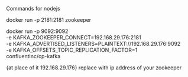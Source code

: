 
Commands for nodejs

docker run -p 2181:2181 zookeeper

docker run -p 9092:9092 \
-e KAFKA_ZOOKEEPER_CONNECT=192.168.29.176:2181 \
-e KAFKA_ADVERTISED_LISTENERS=PLAINTEXT://192.168.29.176:9092 \
-e KAFKA_OFFSETS_TOPIC_REPLICATION_FACTOR=1 \
confluentinc/cp-kafka

{at place of it 192.168.29.176} replace with ip address of your zookeeper
